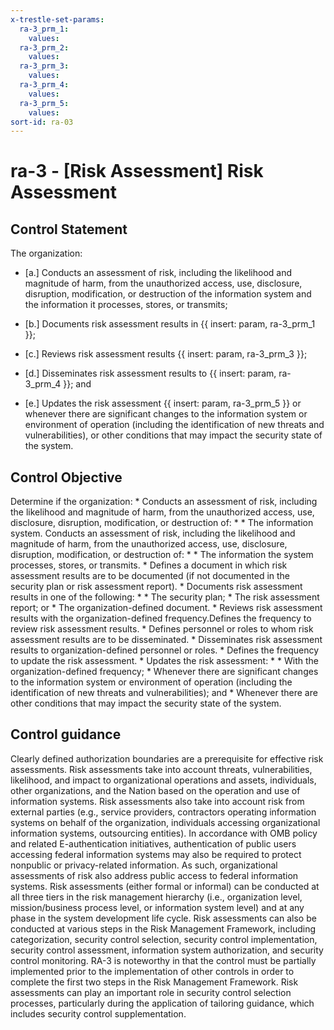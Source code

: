 ```yaml
---
x-trestle-set-params:
  ra-3_prm_1:
    values:
  ra-3_prm_2:
    values:
  ra-3_prm_3:
    values:
  ra-3_prm_4:
    values:
  ra-3_prm_5:
    values:
sort-id: ra-03
---
```


# ra-3 - \[Risk Assessment\] Risk Assessment

## Control Statement

The organization:

- \[a.\] Conducts an assessment of risk, including the likelihood and magnitude of harm, from the unauthorized access, use, disclosure, disruption, modification, or destruction of the information system and the information it processes, stores, or transmits;

- \[b.\] Documents risk assessment results in {{ insert: param, ra-3_prm_1 }};

- \[c.\] Reviews risk assessment results {{ insert: param, ra-3_prm_3 }};

- \[d.\] Disseminates risk assessment results to {{ insert: param, ra-3_prm_4 }}; and

- \[e.\] Updates the risk assessment {{ insert: param, ra-3_prm_5 }} or whenever there are significant changes to the information system or environment of operation (including the identification of new threats and vulnerabilities), or other conditions that may impact the security state of the system.

## Control Objective

Determine if the organization:    * Conducts an assessment of risk, including the likelihood and magnitude of harm, from the unauthorized access, use, disclosure, disruption, modification, or destruction of:  *     * The information system. Conducts an assessment of risk, including the likelihood and magnitude of harm, from the unauthorized access, use, disclosure, disruption, modification, or destruction of:  *     * The information the system processes, stores, or transmits.    * Defines a document in which risk assessment results are to be documented (if not documented in the security plan or risk assessment report).  * Documents risk assessment results in one of the following:  *     * The security plan;   * The risk assessment report; or   * The organization-defined document.    * Reviews risk assessment results with the organization-defined frequency.Defines the frequency to review risk assessment results.  * Defines personnel or roles to whom risk assessment results are to be disseminated.  * Disseminates risk assessment results to organization-defined personnel or roles.  * Defines the frequency to update the risk assessment.  * Updates the risk assessment:  *     * With the organization-defined frequency;   * Whenever there are significant changes to the information system or environment of operation (including the identification of new threats and vulnerabilities); and   * Whenever there are other conditions that may impact the security state of the system.    

## Control guidance

Clearly defined authorization boundaries are a prerequisite for effective risk assessments. Risk assessments take into account threats, vulnerabilities, likelihood, and impact to organizational operations and assets, individuals, other organizations, and the Nation based on the operation and use of information systems. Risk assessments also take into account risk from external parties (e.g., service providers, contractors operating information systems on behalf of the organization, individuals accessing organizational information systems, outsourcing entities). In accordance with OMB policy and related E-authentication initiatives, authentication of public users accessing federal information systems may also be required to protect nonpublic or privacy-related information. As such, organizational assessments of risk also address public access to federal information systems. Risk assessments (either formal or informal) can be conducted at all three tiers in the risk management hierarchy (i.e., organization level, mission/business process level, or information system level) and at any phase in the system development life cycle. Risk assessments can also be conducted at various steps in the Risk Management Framework, including categorization, security control selection, security control implementation, security control assessment, information system authorization, and security control monitoring. RA-3 is noteworthy in that the control must be partially implemented prior to the implementation of other controls in order to complete the first two steps in the Risk Management Framework. Risk assessments can play an important role in security control selection processes, particularly during the application of tailoring guidance, which includes security control supplementation.

